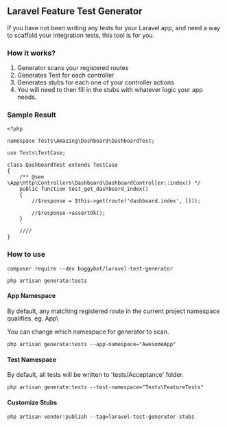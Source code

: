 ## Laravel Feature Test Generator
If you have not been writing any tests for your Laravel app, 
and need a way to scaffold your integration tests, this tool is for you.

### How it works?
1. Generator scans your registered routes
2. Generates Test for each controller
3. Generates stubs for each one of your controller actions
4. You will need to then fill in the stubs with whatever logic your app needs.

### Sample Result
```
<?php

namespace Tests\Amazing\Dashboard\DashboardTest;

use Tests\TestCase;

class DashboardTest extends TestCase
{
    /** @see \App\Http\Controllers\Dashboard\DashboardController::index() */
    public function test_get_dashboard_index()
    {
        //$response = $this->get(route('dashboard.index', []));

        //$response->assertOk();
    }

    ////
}
```

### How to use
```
composer require --dev boggybot/laravel-test-generator
```
```
php artisan generate:tests
```

#### App Namespace
By default, any matching registered route in the current project namespace qualifies. eg. App\\

You can change which namespace for generator to scan.
```
php artisan generate:tests --app-namespace="AwesomeApp"
```

#### Test Namespace
By default, all tests will be written to 'tests/Acceptance' folder.
```
php artisan generate:tests --test-namespace="Tests\FeatureTests"
```

#### Customize Stubs
```
php artisan vendor:publish --tag=laravel-test-generator-stubs
```
